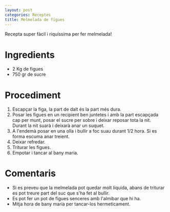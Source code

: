 ```yaml
---
layout: post
categories: Receptes
title: Melmelada de figues
---
```


Recepta super fàcil i riquíssima per fer melmelada!

Ingredients
===========

* 2 Kg de figues
* 750 gr de sucre

Procediment
===========

1. Escapçar la figa, la part de dalt és la part més dura.
2. Posar les figues en un recipient ben juntetes i amb la part escapçada cap per munt, posar el sucre per sobre i deixar reposar tota la nit. Durant la nit suarà i deixarà anar un suquet.
3. A l'endemà posar en una olla i bullir a foc suau durant 1/2 hora. Si es forma escuma anar treient.
4. Deixar refredar.
5. Triturar les figues.
6. Empotar i tancar al bany maria.

Comentaris
==========

* Si es preveu que la melmelada pot quedar molt líquida, abans de triturar es pot treure part del suc que s'ha fet al bullir.
* Es pot fer un pot de figues senceres amb l'almibar que hi ha.
* Mitja hora de bany maria per tancar-los hermeticament.

